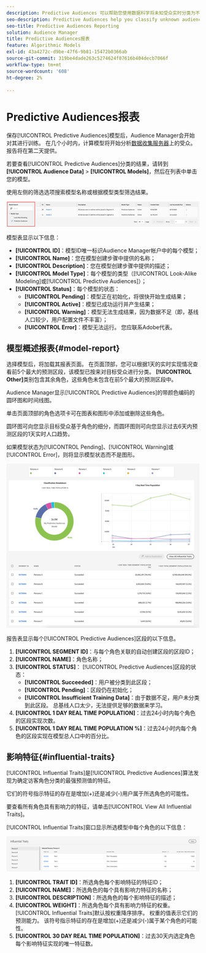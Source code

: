 ```yaml
---
description: Predictive Audiences 可以帮助您使用数据科学将未知受众实时分类为不同的角色。
seo-description: Predictive Audiences help you classify unknown audiences into distinct personas in real-time, using data science.
seo-title: Predictive Audiences Reporting
solution: Audience Manager
title: Predictive Audiences报表
feature: Algorithmic Models
exl-id: 43a4272c-d9be-47f6-9b81-15472b0366ab
source-git-commit: 319be4dade263c5274624f07616b404decb7066f
workflow-type: tm+mt
source-wordcount: '608'
ht-degree: 2%

---
```


# Predictive Audiences报表

保存[!UICONTROL Predictive Audiences]模型后，Audience Manager会开始对其进行训练。 在几个小时内，计算模型将开始分析[数据收集服务器](https://experienceleague.adobe.com/docs/audience-manager/user-guide/reference/system-components/components-data-collection.html#dcs-pcs)上的受众。 报告将在第二天提供。

若要查看[!UICONTROL Predictive Audiences]分类的结果，请转到&#x200B;**[!UICONTROL Audience Data]** > **[!UICONTROL Models]**，然后在列表中单击您的模型。

使用左侧的筛选选项搜索模型名称或根据模型类型筛选结果。

![predictive-audiences-filter](assets/predictive-audiences-filter-models.png)

模型表显示以下信息：

* **[!UICONTROL ID]**：模型ID唯一标识Audience Manager帐户中的每个模型；
* **[!UICONTROL Name]**：您在模型创建步骤中提供的名称；
* **[!UICONTROL Description]**：您在模型创建步骤中提供的描述；
* **[!UICONTROL Model Type]**：每个模型的类型（[!UICONTROL Look-Alike Modeling]或[!UICONTROL Predictive Audiences]）；
* **[!UICONTROL Status]**：每个模型的状态：
   * **[!UICONTROL Pending]**：模型正在初始化，将很快开始生成结果；
   * **[!UICONTROL Active]**：模型已成功运行并产生结果；
   * **[!UICONTROL Warning]**：模型无法生成结果，因为数据不足（即，基线人口较少，用户配置文件不丰富）；
   * **[!UICONTROL Error]**：模型无法运行。 您应联系Adobe代表。

## 模型概述报表{#model-report}

选择模型后，将加载其报表页面。 在页面顶部，您可以根据1天的实时实现情况查看前5个最大的预测区段，该模型已按来对目标受众进行分类。 **[!UICONTROL Other]**&#x200B;类别包含其余角色，这些角色未包含在前5个最大的预测区段中。

Audience Manager显示[!UICONTROL Predictive Audiences]的带颜色编码的圆环图和时间线图。

单击页面顶部的角色选项卡可在图表和图形中添加或删除这些角色。

圆环图可向您显示目标受众基于角色的细分，而圆环图则可向您显示过去6天内预测区段的1天实时人口趋势。

如果模型状态为[!UICONTROL Pending]、[!UICONTROL Warning]或[!UICONTROL Error]，则将显示模型状态而不是图形。

![smart-persona-report](assets/predictive-audiences-report.png)

报告表显示每个[!UICONTROL Predictive Audiences]区段的以下信息。

1. **[!UICONTROL SEGMENT ID]**：与每个角色关联的自动创建区段的区段ID；
1. **[!UICONTROL NAME]**：角色名称；
1. **[!UICONTROL STATUS]**： [!UICONTROL Predictive Audiences]区段的状态：
   * **[!UICONTROL Succeeded]**：用户被分类到此区段；
   * **[!UICONTROL Pending]**：区段仍在初始化；
   * **[!UICONTROL Insufficient Training Data]**：由于数据不足，用户未分类到此区段。 总基线人口太少，无法提供足够的数据来学习。
1. **[!UICONTROL 1 DAY REAL TIME POPULATION]**：过去24小时内每个角色的区段实现次数。
1. **[!UICONTROL 1 DAY REAL TIME POPULATION %]**：过去24小时内每个角色的区段实现在模型总人口中的百分比。

## 影响特征{#influential-traits}

[!UICONTROL Influential Traits]是[!UICONTROL Predictive Audiences]算法发现为确定访客角色分类的最强预测值的特征。

它们的符号指示特征的存在是增加(+)还是减少(-)用户属于所选角色的可能性。

要查看所有角色具有影响力的特征，请单击[!UICONTROL View All Influential Traits]。

[!UICONTROL Influential Traits]窗口显示所选模型中每个角色的以下信息：

![具影响力的特征](assets/predictive-audiences-influential-traits.png)

1. **[!UICONTROL TRAIT ID]**：所选角色每个影响特征的特征ID；
1. **[!UICONTROL NAME]**：所选角色的每个具有影响力特征的名称；
1. **[!UICONTROL DESCRIPTION]**：所选角色的每个影响特征的描述；
1. **[!UICONTROL WEIGHT]**：所选角色每个具有影响力特征的权重。 [!UICONTROL Influential Traits]默认按权重降序排序。  权重的值表示它们的预测能力。 该符号指示特征的存在是增加(+)还是减少(-)属于某个角色的可能性。
1. **[!UICONTROL 30 DAY REAL TIME POPULATION]**：过去30天内选定角色每个影响特征实现的唯一特征数。

